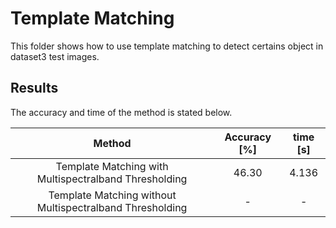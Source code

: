 # Template Matching

This folder shows how to use template matching to detect certains object in dataset3 test images.

## Results

The accuracy and time of the method is stated below.

| Method | Accuracy [%] | time [s] |
|:------:|:------------:|:--------:|
| Template Matching with Multispectralband Thresholding | 46.30 | 4.136 |
| Template Matching without Multispectralband Thresholding | - | - |
